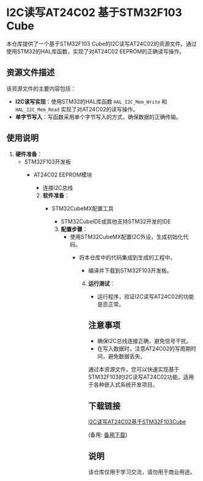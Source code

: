 # I2C读写AT24C02 基于STM32F103 Cube

本仓库提供了一个基于STM32F103 Cube的I2C读写AT24C02的资源文件。通过使用STM32的HAL库函数，实现了对AT24C02 EEPROM的正确读写操作。

## 资源文件描述

该资源文件的主要内容包括：

- **I2C读写实现**：使用STM32的HAL库函数 `HAL_I2C_Mem_Write` 和 `HAL_I2C_Mem_Read` 实现了对AT24C02的读写操作。
- **单字节写入**：写函数采用单个字节写入的方式，确保数据的正确传输。

## 使用说明

1. **硬件准备**：
   - STM32F103开发板
      - AT24C02 EEPROM模块
         - 连接I2C总线

         2. **软件准备**：
            - STM32CubeMX配置工具
               - STM32CubeIDE或其他支持STM32开发的IDE

               3. **配置步骤**：
                  - 使用STM32CubeMX配置I2C外设，生成初始化代码。
                     - 将本仓库中的代码集成到生成的工程中。
                        - 编译并下载到STM32F103开发板。

                        4. **运行测试**：
                           - 运行程序，验证I2C读写AT24C02的功能是否正常。

                           ## 注意事项

                           - 确保I2C总线连接正确，避免信号干扰。
                           - 在写入数据时，注意AT24C02的写周期时间，避免数据丢失。

                           通过本资源文件，您可以快速实现基于STM32F103的I2C读写AT24C02功能，适用于各种嵌入式系统开发项目。

                           ## 下载链接
                           [I2C读写AT24C02基于STM32F103Cube](https://pan.quark.cn/s/0bea14333243) 

                           (备用: [备用下载](https://pan.baidu.com/s/1Mo0PR3JOvaTQAOUjYU5geg?pwd=1234))

                           ## 说明

                           该仓库仅用于学习交流，请勿用于商业用途。
